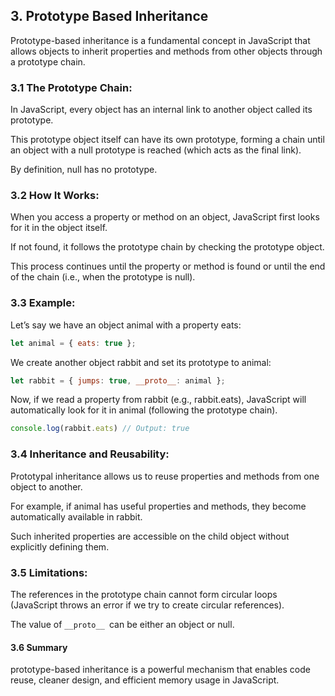 ## 3. Prototype Based Inheritance

Prototype-based inheritance is a fundamental concept in JavaScript that allows objects to inherit properties and methods from other objects through a prototype chain.

### 3.1 The Prototype Chain:
In JavaScript, every object has an internal link to another object called its prototype.

This prototype object itself can have its own prototype, forming a chain until an object with a null prototype is reached (which acts as the final link).

By definition, null has no prototype.

### 3.2 How It Works:
When you access a property or method on an object, JavaScript first looks for it in the object itself.

If not found, it follows the prototype chain by checking the prototype object.

This process continues until the property or method is found or until the end of the chain (i.e., when the prototype is null).

### 3.3 Example:
Let’s say we have an object animal with a property eats:
```js
let animal = { eats: true };
```
We create another object rabbit and set its prototype to animal:
```js
let rabbit = { jumps: true, __proto__: animal };
```
Now, if we read a property from rabbit (e.g., rabbit.eats), JavaScript will automatically look for it in animal (following the prototype chain).
```js
console.log(rabbit.eats) // Output: true
```
### 3.4 Inheritance and Reusability:
Prototypal inheritance allows us to reuse properties and methods from one object to another.

For example, if animal has useful properties and methods, they become automatically available in rabbit.

Such inherited properties are accessible on the child object without explicitly defining them.

### 3.5 Limitations:
The references in the prototype chain cannot form circular loops (JavaScript throws an error if we try to create circular references).

The value of ```__proto__ ```can be either an object or null.
#### 3.6 Summary
prototype-based inheritance is a powerful mechanism that enables code reuse, cleaner design, and efficient memory usage in JavaScript. 
